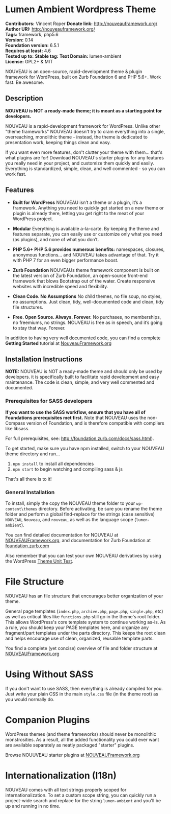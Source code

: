 # Lumen Ambient Wordpress Theme
**Contributors:** Vincent Roper
**Donate link:** http://nouveauframework.org/  
**Author URI:** http://nouveauframework.org/  
**Tags:** framework, php5.6  
**Version:** 0.14  
**Foundation version:** 6.5.1  
**Requires at least:** 4.6  
**Tested up to:** 
**Stable tag:** 
**Text Domain:** lumen-ambient  
**License:** GPL2+ & MIT  

NOUVEAU is an open-source, rapid-development theme & plugin framework for WordPress, built on Zurb Foundation 6 and PHP 5.6+. Work fast. Be awesome.

## Description

**NOUVEAU is NOT a ready-made theme; it is meant as a starting point for developers.**

NOUVEAU is a rapid-development framework for WordPress. Unlike other "theme frameworks" NOUVEAU doesn't try to cram everything into a single, overreaching, monolithic theme - instead, the theme is dedicated to presentation work, keeping things clean and easy.

If you want even more features, don't clutter your theme with them... that's what plugins are for! Download NOUVEAU's starter plugins for any features you really need in your project, and customize them quickly and easily. Everything is standardized, simple, clean, and well commented - so you can work fast.

## Features

* **Built for WordPress**
NOUVEAU isn’t a theme or a plugin, it’s a framework. Anything you need to quickly get started on a new theme or plugin is already there, letting you get right to the meat of your WordPress project.

* **Modular**
Everything is available a-la-carte. By keeping the theme and features separate, you can easily use or customize only what you need (as plugins), and none of what you don’t.

* **PHP 5.6+**
**PHP 5.6 provides numerous benefits:** namespaces, closures, anonymous functions... and NOUVEAU takes advantage of that. Try it with PHP 7 for an even bigger performance boost.

* **Zurb Foundation**
NOUVEAUs theme framework component is built on the latest version of Zurb Foundation, an open-source front-end framework that blows Bootstrap out of the water. Create responsive websites with incredible speed and flexibility.

* **Clean Code. No Assumptions**
No child themes, no file soup, no styles, no assumptions. Just clean, tidy, well-documented code and clean, tidy file structures.

* **Free. Open Source. Always. Forever.**
No purchases, no memberships, no freemiums, no strings. NOUVEAU is free as in speech, and it’s going to stay that way. Forever.

In addition to having very well documented code, you can find a complete **Getting Started** tutorial at [NouveauFramework.org](http://nouveauframework.org/documentation/getting-started/)

## Installation Instructions

**NOTE:** NOUVEAU is NOT a ready-made theme and should only be used by developers. it is specifically built to facilitate rapid development and easy maintenance. The code is clean, simple, and very well commented and documented.  

### Prerequisites for SASS developers
**If you want to use the SASS workflow, ensure that you have all of Foundations prerequisites met first.** Note that NOUVEAU uses the non-Compass version of Foundation, and is therefore compatible with compilers like libsass.

For full prerequisites, see: http://foundation.zurb.com/docs/sass.html).

To get started, make sure you have npm installed, switch to your NOUVEAU theme directory and run...

1. `npm install` to install all dependencies
1. `npm start` to begin watching and compiling sass & js

That's all there is to it!

### General Installation
To install, simply the copy the NOUVEAU theme folder to your `wp-content\themes` directory. Before activating, be sure you rename the theme folder and perform a global find-replace for the strings (case sensitive) `NOUVEAU`, `Nouveau`, and `nouveau`, as well as the language scope (`lumen-ambient`).

You can find detailed documentation for NOUVEAU at [NOUVEAUFramework.org](http://nouveauframework.org/documentation/getting-started/), and documentation for Zurb Foundation at [foundation.zurb.com](http://foundation.zurb.com/docs/sass.html)

Also remember that you can test your own NOUVEAU derivatives by using the WordPress [Theme Unit Test]( http://codex.wordpress.org/Theme_Unit_Test ).

# File Structure

NOUVEAU has an file structure that encourages better organization of your theme.

General page templates (`index.php`, `archive.php`, `page.php`, `single.php`, etc) as well as critical files like `functions.php` still go in the theme's root folder. This allows WordPress's core template system to continue working as-is. As a rule, you should keep your PAGE templates here, and organize any fragment/part templates under the parts directory. This keeps the root clean and helps encourage use of clean, organized, reusable template parts.

You find a complete (yet concise) overview of file and folder structure at [NOUVEAUFramework.org](http://nouveauframework.org/documentation/getting-started/)

# Using Without SASS

If you don't want to use SASS, then everything is already compiled for you. Just write your plain CSS in the main `style.css` file (in the theme root) as you would normally do.

# Companion Plugins

WordPress themes (and theme frameworks) should never be monolithic monstrosities. As a result, all the added functionality you could ever want are available separately as neatly packaged "starter" plugins.

Browse NOUUVEAU starter plugins at [NOUVEAUFramework.org](https://nouveauframework.org/download-nouveau/#plugin-downloads)

# Internationalization (I18n)

NOUVEAU comes with all text strings properly scoped for internationalization. To set a custom scope string, you can quickly run a project-wide search and replace for the string `lumen-ambient` and you'll be up and running in no time.

